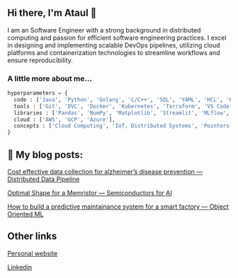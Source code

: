 ## Hi there, I'm Ataul 👋


I am an Software Engineer with a strong background in distributed computing and passion for efficient software engineering practices. I excel in designing and implementing scalable DevOps pipelines, utilizing cloud platforms and containerization technologies to streamline workflows and ensure reproducibility.

### A little more about me...  

```python
hyperparameters = {
  code : ['Java', 'Python', 'Golang', 'C/C++', 'SQL', 'YAML', 'HCL', 'Kotlin', 'RISC-V'],
  tools : ['Git', 'DVC', 'Docker', 'Kubernetes', 'Terraform', 'VS Code', 'Heroku', 'Render', 'Postman'],
  libraries : ['Pandas', 'NumPy', 'Matplotlib', 'Streamlit', 'MLflow', 'Hyperopt', 'RabbitMQ', 'Spark', 'Kafka', 'Airflow', 'Ignite'],
  cloud : ['AWS', 'GCP', 'Azure'],
  concepts : ['Cloud Computing', 'IoT, Distributed Systems', 'Pointers', 'Machine Learning', 'DevOps', 'Data Engineering']
}
```

## 📕 My blog posts:
[Cost effective data collection for alzheimer’s disease prevention — Distributed Data Pipeline](https://medium.com/@ataul.akbar/cost-effective-data-collection-for-alzheimers-disease-prevention-distributed-data-pipeline-c5896424412b)

[Optimal Shape for a Memristor — Semiconductors for AI](https://medium.com/@ataul.akbar/optimal-shape-for-a-memristor-semiconductors-for-ai-13a2a6825b85)

[How to build a predictive maintainance system for a smart factory — Object Oriented ML](https://medium.com/@ataul.akbar/how-to-build-a-predictive-maintainance-system-for-a-smart-factory-mlops-2b251434d7c3)


## Other links
[Personal website](https://ataulakbar.wixsite.com/dweb)

[Linkedin](https://www.linkedin.com/in/ataulhaq-akbar-356993169/)
<!--
**ataul-ui/ataul-ui** is a ✨ _special_ ✨ repository because its `README.md` (this file) appears on your GitHub profile.

Here are some ideas to get you started:

- 🔭 I’m currently working on ...
- 🌱 I’m currently learning ...
- 👯 I’m looking to collaborate on ...
- 🤔 I’m looking for help with ...
- 💬 Ask me about ...
- 📫 How to reach me: ...
- 😄 Pronouns: ...
- ⚡ Fun fact: ...
-->
